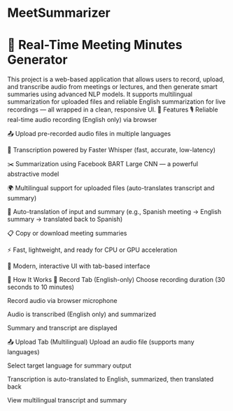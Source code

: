# MeetSummarizer
# 🧠 Real-Time Meeting Minutes Generator

This project is a web-based application that allows users to record, upload, and transcribe audio from meetings or lectures, and then generate smart summaries using advanced NLP models. It supports multilingual summarization for uploaded files and reliable English summarization for live recordings — all wrapped in a clean, responsive UI.
🚀 Features
🎙️ Reliable real-time audio recording (English only) via browser

📤 Upload pre-recorded audio files in multiple languages

🧠 Transcription powered by Faster Whisper (fast, accurate, low-latency)

✂️ Summarization using Facebook BART Large CNN — a powerful abstractive model

🌍 Multilingual support for uploaded files (auto-translates transcript and summary)

🔁 Auto-translation of input and summary (e.g., Spanish meeting → English summary → translated back to Spanish)

📋 Copy or download meeting summaries

⚡ Fast, lightweight, and ready for CPU or GPU acceleration

🧾 Modern, interactive UI with tab-based interface



🧪 How It Works
🔴 Record Tab (English-only)
Choose recording duration (30 seconds to 10 minutes)

Record audio via browser microphone

Audio is transcribed (English only) and summarized

Summary and transcript are displayed

📤 Upload Tab (Multilingual)
Upload an audio file (supports many languages)

Select target language for summary output

Transcription is auto-translated to English, summarized, then translated back

View multilingual transcript and summary
